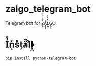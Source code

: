 # zalgo_telegram_bot
Telegram bot for Z̗̱̥̝̔̑ͯͬ̈̍̊Ḁ̪̬̟̾L̗̺̞̎̑͑̑̄̓G͎̰̞̯O̹

# I̒ͦn̝̒sͤ͛ț̓a̋͊lͦ̓l̩̤

```
pip install python-telegram-bot
```
